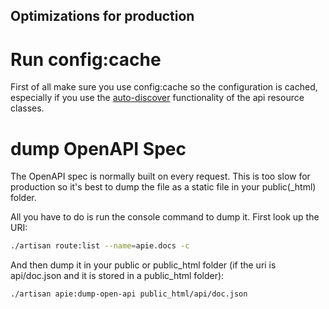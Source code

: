 ## Optimizations for production
# Run config:cache
First of all make sure you use config:cache so the configuration is cached, especially if you use the [auto-discover](../README.md#automate-registering-api-resources)
functionality of the api resource classes.

# dump OpenAPI Spec
The OpenAPI spec is normally built on every request. This is too slow for production so it's best to dump the file as a static file
in your public(_html) folder.

All you have to do is run the console command to dump it.
First look up the URI:
```bash
./artisan route:list --name=apie.docs -c
```

And then dump it in your public or public_html folder (if the uri is api/doc.json and it is stored in a public_html folder):
```bash
./artisan apie:dump-open-api public_html/api/doc.json
```
